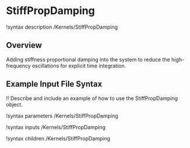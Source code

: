 # StiffPropDamping

!syntax description /Kernels/StiffPropDamping

## Overview

Adding stiffness proportional damping into the system to reduce the high-frequency oscillations for explicit time integration.

## Example Input File Syntax

!! Describe and include an example of how to use the StiffPropDamping object.

!syntax parameters /Kernels/StiffPropDamping

!syntax inputs /Kernels/StiffPropDamping

!syntax children /Kernels/StiffPropDamping

